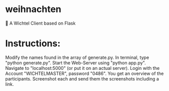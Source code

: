 # weihnachten
🎅 A Wichtel Client based on Flask
# Instructions:
Modify the names found in the array of generate.py. In terminal, type "python generate.py". Start the Web-Server using "python app.py".
Navigate to "localhost:5000" (or put it on an actual server). Login with the Account "WICHTELMASTER", password "0486".
You get an overview of the participants. Screenshot each and send them the screenshots including a link.
